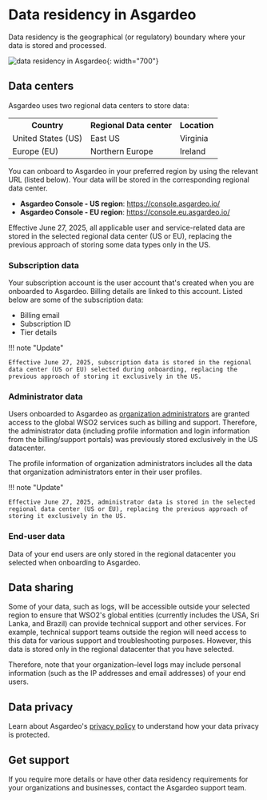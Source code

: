 # Data residency in Asgardeo

Data residency is the geographical (or regulatory) boundary where your data is stored and processed.

![data residency in Asgardeo]({{base_path}}/assets/img/references/asgardeo-data-residency.png){: width="700"}

## Data centers

Asgardeo uses two regional data centers to store data:

<table>
    <tr>
        <th>
            Country
        </th>
        <th>
            Regional Data center
        </th>
        <th>
            Location
        </th>
    </tr>
    <tr>
        <td>
            United States (US)
        </td>
        <td>
            East US
        </td>
        <td>
            Virginia
        </td>
    </tr>
    <tr>
        <td>
            Europe (EU)
        </td>
        <td>
            Northern Europe
        </td>
        <td>
            Ireland
        </td>
    </tr>
</table>

You can onboard to Asgardeo in your preferred region by using the relevant URL (listed below). Your data will be stored in the corresponding regional data center.

- **Asgardeo Console - US region**: https://console.asgardeo.io/
- **Asgardeo Console - EU region**: https://console.eu.asgardeo.io/

Effective June 27, 2025, all applicable user and service-related data are stored in the selected regional data center (US or EU), replacing the previous approach of storing some data types only in the US.

### Subscription data

Your subscription account is the user account that's created when you are onboarded to Asgardeo. Billing details are linked to this account. Listed below are some of the subscription data:

- Billing email
- Subscription ID
- Tier details

!!! note "Update"

    Effective June 27, 2025, subscription data is stored in the regional data center (US or EU) selected during onboarding, replacing the previous approach of storing it exclusively in the US.

### Administrator data

Users onboarded to Asgardeo as [organization administrators]({{base_path}}/guides/users/manage-administrators/) are granted access to the global WSO2 services such as billing and support. Therefore, the administrator data (including profile information and login information from the billing/support portals) was previously stored exclusively in the US datacenter.

The profile information of organization administrators includes all the data that organization administrators enter in their user profiles.

!!! note "Update"

    Effective June 27, 2025, administrator data is stored in the selected regional data center (US or EU), replacing the previous approach of storing it exclusively in the US.

### End-user data

Data of your end users are only stored in the regional datacenter you selected when onboarding to Asgardeo.

## Data sharing

Some of your data, such as logs, will be accessible outside your selected region to ensure that WSO2's global entities (currently includes the USA, Sri Lanka, and Brazil) can provide technical support and other services. For example, technical support teams outside the region will need access to this data for various support and troubleshooting purposes. However, this data is stored only in the regional
datacenter that you have selected.

Therefore, note that your organization–level logs may include personal information (such as the IP addresses and email addresses) of your end users.

## Data privacy

Learn about Asgardeo's [privacy policy](https://wso2.com/asgardeo/privacy-policy/#:~:text=Asgardeo%20doesn%27t%20store%20any,API%20Services%20User%20Data%20Policy.) to understand how your data privacy is protected.

## Get support

If you require more details or have other data residency requirements for your organizations and businesses, contact the Asgardeo support team.
